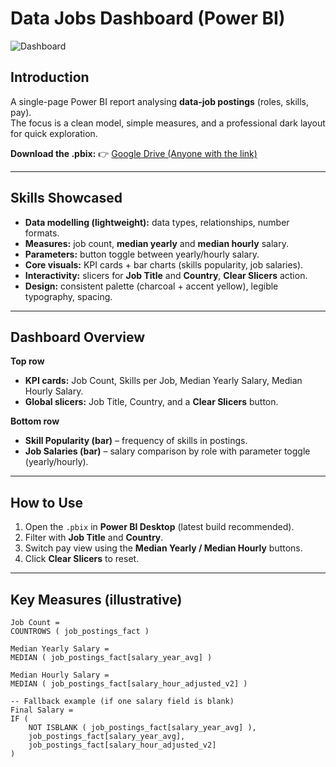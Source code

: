 # Data Jobs Dashboard (Power BI)

![Dashboard](IMAGE)

## Introduction
A single-page Power BI report analysing **data-job postings** (roles, skills, pay).  
The focus is a clean model, simple measures, and a professional dark layout for quick exploration.

**Download the .pbix:** 👉 [Google Drive (Anyone with the link)](https://drive.google.com/file/d/1q9asRplq7w1jE4bmv3JEoUiIgVtBYtdv/view?usp=sharing)

---

## Skills Showcased
- **Data modelling (lightweight):** data types, relationships, number formats.
- **Measures:** job count, **median yearly** and **median hourly** salary.
- **Parameters:** button toggle between yearly/hourly salary.
- **Core visuals:** KPI cards + bar charts (skills popularity, job salaries).
- **Interactivity:** slicers for **Job Title** and **Country**, **Clear Slicers** action.
- **Design:** consistent palette (charcoal + accent yellow), legible typography, spacing.

---

## Dashboard Overview
**Top row**
- **KPI cards:** Job Count, Skills per Job, Median Yearly Salary, Median Hourly Salary.
- **Global slicers:** Job Title, Country, and a **Clear Slicers** button.

**Bottom row**
- **Skill Popularity (bar)** – frequency of skills in postings.
- **Job Salaries (bar)** – salary comparison by role with parameter toggle (yearly/hourly).

---

## How to Use
1. Open the `.pbix` in **Power BI Desktop** (latest build recommended).
2. Filter with **Job Title** and **Country**.
3. Switch pay view using the **Median Yearly / Median Hourly** buttons.
4. Click **Clear Slicers** to reset.

---

## Key Measures (illustrative)
```DAX
Job Count =
COUNTROWS ( job_postings_fact )

Median Yearly Salary =
MEDIAN ( job_postings_fact[salary_year_avg] )

Median Hourly Salary =
MEDIAN ( job_postings_fact[salary_hour_adjusted_v2] )

-- Fallback example (if one salary field is blank)
Final Salary =
IF (
    NOT ISBLANK ( job_postings_fact[salary_year_avg] ),
    job_postings_fact[salary_year_avg],
    job_postings_fact[salary_hour_adjusted_v2]
)
